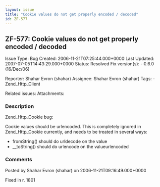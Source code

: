 ```yaml
---
layout: issue
title: "Cookie values do not get properly encoded / decoded"
id: ZF-577
---
```


ZF-577: Cookie values do not get properly encoded / decoded
-----------------------------------------------------------

 Issue Type: Bug Created: 2006-11-21T07:25:44.000+0000 Last Updated: 2007-07-05T14:43:29.000+0000 Status: Resolved Fix version(s): - 0.6.0 (16/Dec/06)
 
 Reporter:  Shahar Evron (shahar)  Assignee:  Shahar Evron (shahar)  Tags: - Zend\_Http\_Client
 
 Related issues: 
 Attachments: 
### Description

Zend\_Http\_Cookie bug:

Cookie values should be urlencoded. This is completely ignored in Zend\_Http\_Cookie currently, and needs to be treated in several ways:

- fromString() should do urldecode on the value
- \_\_toString() should do urlencode on the valueurlencoded
 


 

### Comments

Posted by Shahar Evron (shahar) on 2006-11-21T09:16:49.000+0000

Fixed in r. 1801

 

 